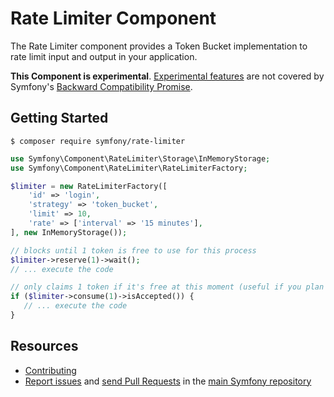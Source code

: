 Rate Limiter Component
======================

The Rate Limiter component provides a Token Bucket implementation to
rate limit input and output in your application.

**This Component is experimental**.
[Experimental features](https://symfony.com/doc/current/contributing/code/experimental.html)
are not covered by Symfony's
[Backward Compatibility Promise](https://symfony.com/doc/current/contributing/code/bc.html).

Getting Started
---------------

```
$ composer require symfony/rate-limiter
```

```php
use Symfony\Component\RateLimiter\Storage\InMemoryStorage;
use Symfony\Component\RateLimiter\RateLimiterFactory;

$limiter = new RateLimiterFactory([
    'id' => 'login',
    'strategy' => 'token_bucket',
    'limit' => 10,
    'rate' => ['interval' => '15 minutes'],
], new InMemoryStorage());

// blocks until 1 token is free to use for this process
$limiter->reserve(1)->wait();
// ... execute the code

// only claims 1 token if it's free at this moment (useful if you plan to skip this process)
if ($limiter->consume(1)->isAccepted()) {
   // ... execute the code
}
```

Resources
---------

  * [Contributing](https://symfony.com/doc/current/contributing/index.html)
  * [Report issues](https://github.com/symfony/symfony/issues) and
    [send Pull Requests](https://github.com/symfony/symfony/pulls)
    in the [main Symfony repository](https://github.com/symfony/symfony)
